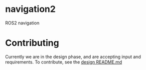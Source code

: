 # navigation2

ROS2 navigation

# Contributing
Currently we are in the design phase, and are accepting input and requirements. To contribute, see the [design README.md](design/README.md)
